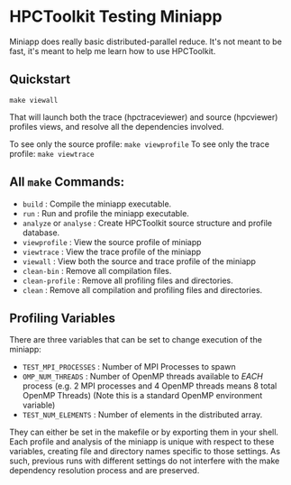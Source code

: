 # HPCToolkit Testing Miniapp

Miniapp does really basic distributed-parallel reduce.
It's not meant to be fast, it's meant to help me learn how to use HPCToolkit.

## Quickstart

```
make viewall
```

That will launch both the trace (hpctraceviewer) and source (hpcviewer) profiles views, and resolve all the dependencies involved.

To see only the source profile: `make viewprofile`
To see only the trace profile: `make viewtrace`

## All `make` Commands:

- `build` : Compile the miniapp executable.
- `run` : Run and profile the miniapp executable.
- `analyze` or `analyse` : Create HPCToolkit source structure and profile database.
- `viewprofile` : View the source profile of miniapp
- `viewtrace` : View the trace profile of the miniapp
- `viewall` : View both the source and trace profile of the miniapp
- `clean-bin` : Remove all compilation files.
- `clean-profile` : Remove all profiling files and directories.
- `clean` : Remove all compilation and profiling files and directories.

## Profiling Variables
There are three variables that can be set to change execution of the miniapp:
- `TEST_MPI_PROCESSES` : Number of MPI Processes to spawn
- `OMP_NUM_THREADS` : Number of OpenMP threads available to *EACH* process (e.g. 2 MPI processes and 4 OpenMP threads means 8 total OpenMP Threads) (Note this is a standard OpenMP environment variable)
- `TEST_NUM_ELEMENTS` : Number of elements in the distributed array.

They can either be set in the makefile or by exporting them in your shell.
Each profile and analysis of the miniapp is unique with respect to these variables, creating file and directory names specific to those settings.
As such, previous runs with different settings do not interfere with the make dependency resolution process and are preserved.
